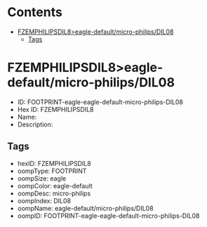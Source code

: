 



Contents
========

* [FZEMPHILIPSDIL8>eagle-default/micro-philips/DIL08](#fzemphilipsdil8eagle-defaultmicro-philipsdil08)
	* [Tags](#tags)

# FZEMPHILIPSDIL8>eagle-default/micro-philips/DIL08

- ID: FOOTPRINT-eagle-eagle-default-micro-philips-DIL08
- Hex ID: FZEMPHILIPSDIL8
- Name: 
- Description: 

## Tags

- hexID: FZEMPHILIPSDIL8
- oompType: FOOTPRINT
- oompSize: eagle
- oompColor: eagle-default
- oompDesc: micro-philips
- oompIndex: DIL08
- oompName: eagle-default/micro-philips/DIL08
- oompID: FOOTPRINT-eagle-eagle-default-micro-philips-DIL08
